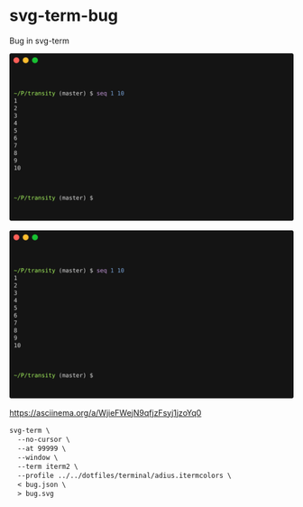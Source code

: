 # svg-term-bug

Bug in svg-term

<img
  src='bug.svg'
  alt='Screenshot Balance'
  width='600'
/>

![Bug](bug.svg)


https://asciinema.org/a/WjieFWejN9qfjzFsyj1jzoYq0


```
svg-term \
  --no-cursor \
  --at 99999 \
  --window \
  --term iterm2 \
  --profile ../../dotfiles/terminal/adius.itermcolors \
  < bug.json \
  > bug.svg
```
